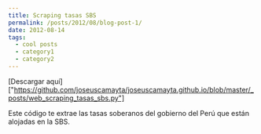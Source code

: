 ```yaml
---
title: Scraping tasas SBS
permalink: /posts/2012/08/blog-post-1/
date: 2012-08-14
tags:
  - cool posts
  - category1
  - category2
---
```


[Descargar aquí]["https://github.com/joseuscamayta/joseuscamayta.github.io/blob/master/_posts/web_scraping_tasas_sbs.py"]

Este código te extrae las tasas soberanos del gobierno del Perú que están alojadas en la SBS.